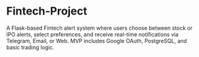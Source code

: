 # Fintech-Project
A Flask-based Fintech alert system where users choose between stock or IPO alerts, select preferences, and receive real-time notifications via Telegram, Email, or Web. MVP includes Google OAuth, PostgreSQL, and basic trading logic.
